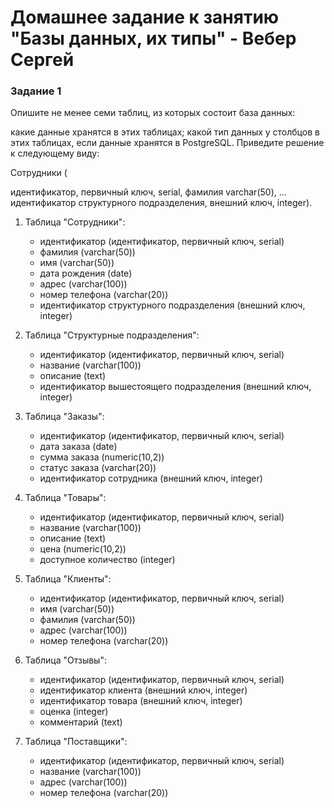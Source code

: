 # Домашнее задание к занятию "Базы данных, их типы" - Вебер Сергей


### Задание 1
Опишите не менее семи таблиц, из которых состоит база данных:

какие данные хранятся в этих таблицах;
какой тип данных у столбцов в этих таблицах, если данные хранятся в PostgreSQL.
Приведите решение к следующему виду:

Сотрудники (

идентификатор, первичный ключ, serial,
фамилия varchar(50),
...
идентификатор структурного подразделения, внешний ключ, integer).

1. Таблица "Сотрудники":

   - идентификатор (идентификатор, первичный ключ, serial)
   - фамилия (varchar(50))
   - имя (varchar(50))
   - дата рождения (date)
   - адрес (varchar(100))
   - номер телефона (varchar(20))
   - идентификатор структурного подразделения (внешний ключ, integer)

2. Таблица "Структурные подразделения":

   - идентификатор (идентификатор, первичный ключ, serial)
   - название (varchar(100))
   - описание (text)
   - идентификатор вышестоящего подразделения (внешний ключ, integer)

3. Таблица "Заказы":

   - идентификатор (идентификатор, первичный ключ, serial)
   - дата заказа (date)
   - сумма заказа (numeric(10,2))
   - статус заказа (varchar(20))
   - идентификатор сотрудника (внешний ключ, integer)

4. Таблица "Товары":

   - идентификатор (идентификатор, первичный ключ, serial)
   - название (varchar(100))
   - описание (text)
   - цена (numeric(10,2))
   - доступное количество (integer)

5. Таблица "Клиенты":

   - идентификатор (идентификатор, первичный ключ, serial)
   - имя (varchar(50))
   - фамилия (varchar(50))
   - адрес (varchar(100))
   - номер телефона (varchar(20))

6. Таблица "Отзывы":

   - идентификатор (идентификатор, первичный ключ, serial)
   - идентификатор клиента (внешний ключ, integer)
   - идентификатор товара (внешний ключ, integer)
   - оценка (integer)
   - комментарий (text)

7. Таблица "Поставщики":

   - идентификатор (идентификатор, первичный ключ, serial)
   - название (varchar(100))
   - адрес (varchar(100))
   - номер телефона (varchar(20))

